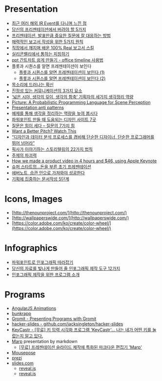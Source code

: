 Presentation
============
* [최근 여러 해외 IR Event를 다니며 느낀 점](http://www.venturesquare.net/562850)
* [당신의 프리젠테이션에서 버려야 할 5가지](http://ppss.kr/archives/35732)
* [프리젠테이션, 발표만큼 중요한 질문에 잘 대응하는 방법](http://ppss.kr/archives/36551)
* [매력적인 보고서 작성을 위한 5가지 원칙](http://ppss.kr/archives/37247)
* [직장에서 깨지며 배운 100% Real 보고서 스킬](https://brunch.co.kr/@lovewant/49)
* [실리콘밸리에서 통하는 피칭하기](http://www.venturesquare.net/578109)
* [ppt 간트차트 쉽게 만들기 - office timeline 사용법](http://blog.naver.com/chowin21/220326053200)
* 플롯과 시퀀스를 알면 프레젠테이션이 보인다
  * [플롯과 시퀀스를 알면 프레젠테이션이 보인다 (1)](http://ppss.kr/archives/42701)
  * [플롯과 시퀀스를 알면 프레젠테이션이 보인다 (2)](http://ppss.kr/archives/38185)
* [목소리에 드러나는 확신](http://newspeppermint.com/2015/05/13/m-confidence/)
* [진정성 있는 커뮤니케이션의 3가지 요소](http://ppss.kr/archives/19940)
* [‘넓은 시야, 생각의 깊이, 생각의 함축’ 기획자의 세가지 생각정리 역량](http://platum.kr/archives/16111)
* [Picture: A Probabilistic Programming Language for Scene Perception](http://www.cv-foundation.org/openaccess/content_cvpr_2015/papers/Kulkarni_Picture_A_Probabilistic_2015_CVPR_paper.pdf)
* [Presentation anti patterns](http://www.troyhunt.com/2015/06/speaker-style-bingo-10-presentation.html)
* [예제를 통해 생각을 정리하는 역량을 높여 봅시다](http://ppss.kr/archives/33568)
* [파워포인트 만들 때 도움되는 디자인 사이트 7곳](http://ppss.kr/archives/37434)
* [질문은 힘이 세다 – 질문의 7가지 힘](http://ppss.kr/archives/48428)
* [Want a Better Pitch? Watch This](https://medium.com/firm-narrative/want-a-better-pitch-watch-this-328b95c2fd0b)
* [“디자인과 데이터 분석 프로세스를 겸비해 단순한 디자이너, 단순한 프로그래머를 뛰어 넘어라”](http://www.venturesquare.net/595001)
* [픽사가 이야기하는 스토리텔링의 22가지 법칙](http://ppss.kr/archives/55271)
* [주제의 파괴력](http://ppss.kr/archives/56624)
* [How we made a product video in 4 hours and $46, using Apple Keynote](http://blog.weld.io/post/130468091870/how-we-made-a-product-video-in-keynote)
* [슈퍼 스타트업…돈을 부른 초기 프레젠테이션](http://techholic.co.kr/archives/41033)
* [에버노트, 습관 안으로 가져와야 성공한다](http://ppss.kr/archives/59152)
* [기획에 집중하는 문서작성 5단계](http://ppss.kr/archives/59150)

# Icons, Images
* [http://thenounproject.com/](http://thenounproject.com/)
* [http://wallpaperswide.com/](http://wallpaperswide.com/)
* [https://color.adobe.com/ko/create/color-wheel/](https://color.adobe.com/ko/create/color-wheel/)

# Infographics
* [파워포인트로 인포그래픽 따라잡기](http://ppss.kr/archives/39000)
* [당신의 자료를 빛나게 만들어 줄 인포그래픽 제작 도구 12가지](http://trendw.kr/design/201405/12427.t1m)
* [인포그래픽 제작을 위한 프로그램 소개](http://snsrp.com/18)

# Programs
* [AngularJS Animations](http://www.yearofmoo.com/animation-presentation/#/)
* [bunkrapp](http://bunkrapp.com/)
* [Gromit - Presenting Programs with Gromit](http://www.home.unix-ag.org/simon/gromit/)
* [hacker-slides - github.com/jacksingleton/hacker-slides](https://github.com/jacksingleton/hacker-slides)
* [KeyCastr - [무료] 키 입력 시각화 프로그램 'KeyCastr'... 나는 네가 어떤 키를 눌렀는지 알고 있다.](http://macnews.tistory.com/2552)
* [Marp](https://yhatt.github.io/marp/) presentation by markdown
  * [[무료] 프레젠테이션 슬라이드 제작에 특화된 마크다운 편집기 'Marp'](http://macnews.tistory.com/4658)
* [Mousepose](http://bedreams.tistory.com/46)
* [prezi](https://prezi.com/)
* [slides.com](http://slides.com/)
  * [reveal.js](http://lab.hakim.se/reveal-js/)
  * [reveal.js](https://github.com/hakimel/reveal.js)
